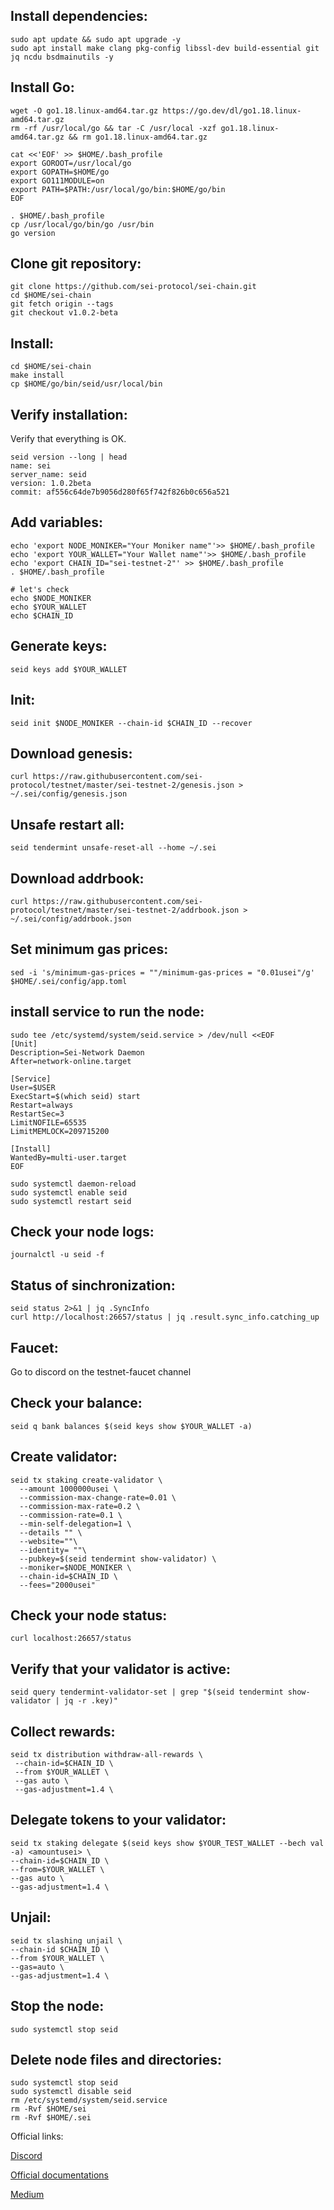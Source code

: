 ## Install dependencies:
```cd $HOME
sudo apt update && sudo apt upgrade -y
sudo apt install make clang pkg-config libssl-dev build-essential git jq ncdu bsdmainutils -y
```
## Install Go:
```
wget -O go1.18.linux-amd64.tar.gz https://go.dev/dl/go1.18.linux-amd64.tar.gz
rm -rf /usr/local/go && tar -C /usr/local -xzf go1.18.linux-amd64.tar.gz && rm go1.18.linux-amd64.tar.gz

cat <<'EOF' >> $HOME/.bash_profile
export GOROOT=/usr/local/go
export GOPATH=$HOME/go
export GO111MODULE=on
export PATH=$PATH:/usr/local/go/bin:$HOME/go/bin
EOF

. $HOME/.bash_profile
cp /usr/local/go/bin/go /usr/bin
go version
```
## Clone git repository:
```
git clone https://github.com/sei-protocol/sei-chain.git
cd $HOME/sei-chain
git fetch origin --tags
git checkout v1.0.2-beta
```
## Install:
```
cd $HOME/sei-chain
make install
cp $HOME/go/bin/seid/usr/local/bin
```
## Verify installation:
Verify that everything is OK.
```
seid version --long | head
name: sei
server_name: seid
version: 1.0.2beta
commit: af556c64de7b9056d280f65f742f826b0c656a521
```
## Add variables:
```
echo 'export NODE_MONIKER="Your Moniker name"'>> $HOME/.bash_profile
echo 'export YOUR_WALLET="Your Wallet name"'>> $HOME/.bash_profile
echo 'export CHAIN_ID="sei-testnet-2"' >> $HOME/.bash_profile
. $HOME/.bash_profile

# let's check
echo $NODE_MONIKER
echo $YOUR_WALLET
echo $CHAIN_ID
```
## Generate keys:
```
seid keys add $YOUR_WALLET
```
## Init:
```
seid init $NODE_MONIKER --chain-id $CHAIN_ID --recover
```
## Download genesis:
```
curl https://raw.githubusercontent.com/sei-protocol/testnet/master/sei-testnet-2/genesis.json > ~/.sei/config/genesis.json
```
## Unsafe restart all:
```
seid tendermint unsafe-reset-all --home ~/.sei
```
## Download addrbook:
```
curl https://raw.githubusercontent.com/sei-protocol/testnet/master/sei-testnet-2/addrbook.json > ~/.sei/config/addrbook.json
```
## Set minimum gas prices:
```
sed -i 's/minimum-gas-prices = ""/minimum-gas-prices = "0.01usei"/g' $HOME/.sei/config/app.toml
```
## install service to run the node:
```
sudo tee /etc/systemd/system/seid.service > /dev/null <<EOF
[Unit]
Description=Sei-Network Daemon
After=network-online.target

[Service]
User=$USER
ExecStart=$(which seid) start
Restart=always
RestartSec=3
LimitNOFILE=65535
LimitMEMLOCK=209715200

[Install]
WantedBy=multi-user.target
EOF

sudo systemctl daemon-reload
sudo systemctl enable seid
sudo systemctl restart seid
```
## Check your node logs:
```
journalctl -u seid -f
```
## Status of sinchronization:
```
seid status 2>&1 | jq .SyncInfo
curl http://localhost:26657/status | jq .result.sync_info.catching_up
```
## Faucet: 
Go to discord on the testnet-faucet channel

## Сheck your balance:
```
seid q bank balances $(seid keys show $YOUR_WALLET -a)
```
## Create validator:
```
seid tx staking create-validator \
  --amount 1000000usei \
  --commission-max-change-rate=0.01 \
  --commission-max-rate=0.2 \
  --commission-rate=0.1 \
  --min-self-delegation=1 \
  --details "" \
  --website=""\
  --identity= ""\
  --pubkey=$(seid tendermint show-validator) \
  --moniker=$NODE_MONIKER \
  --chain-id=$CHAIN_ID \
  --fees="2000usei"
```
## Check your node status:
```
curl localhost:26657/status
```
## Verify that your validator is active:
```
seid query tendermint-validator-set | grep "$(seid tendermint show-validator | jq -r .key)"
```
## Collect rewards:
```
seid tx distribution withdraw-all-rewards \
 --chain-id=$CHAIN_ID \
 --from $YOUR_WALLET \
 --gas auto \
 --gas-adjustment=1.4 \
```
## Delegate tokens to your validator:
```
seid tx staking delegate $(seid keys show $YOUR_TEST_WALLET --bech val -a) <amountusei> \
--chain-id=$CHAIN_ID \
--from=$YOUR_WALLET \
--gas auto \
--gas-adjustment=1.4 \
```
## Unjail:
```
seid tx slashing unjail \
--chain-id $CHAIN_ID \ 
--from $YOUR_WALLET \ 
--gas=auto \ 
--gas-adjustment=1.4 \
```

## Stop the node:
```
sudo systemctl stop seid
```
## Delete node files and directories:
```
sudo systemctl stop seid
sudo systemctl disable seid
rm /etc/systemd/system/seid.service
rm -Rvf $HOME/sei
rm -Rvf $HOME/.sei
```
Official links:

[Discord](https://discord.gg/YpYQ77Db)

[Official documentations](https://docs.seinetwork.io/nodes-and-validators/joining-testnets)

[Medium](https://medium.com/@seinetwork)
